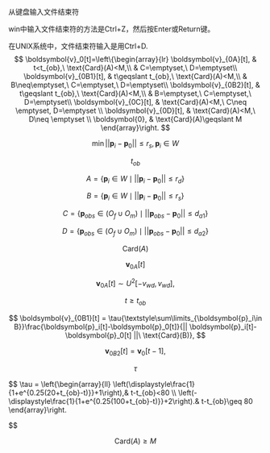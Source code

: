 从键盘输入文件结束符

win中输入文件结束符的方法是Ctrl+Z，然后按Enter或Return键。

在UNIX系统中，文件结束符输入是用Ctrl+D.
$$
\boldsymbol{v}_0[t]=\left\{\begin{array}{lr}  \boldsymbol{v}_{0A}[t],  & t<t_{ob},\ \text{Card}(A)<M,\\  & C=\emptyset,\ D=\emptyset\\  \boldsymbol{v}_{0B1}[t],  & t\geqslant t_{ob},\ \text{Card}(A)<M,\\  & B\neq\emptyset,\ C=\emptyset,\ D=\emptyset\\  \boldsymbol{v}_{0B2}[t],  & t\geqslant t_{ob},\ \text{Card}(A)<M,\\  & B=\emptyset,\ C=\emptyset,\ D=\emptyset\\  \boldsymbol{v}_{0C}[t], & \text{Card}(A)<M,\ C\neq \emptyset, D=\emptyset \\  \boldsymbol{v}_{0D}[t], & \text{Card}(A)<M,\ D\neq \emptyset \\  \boldsymbol{0}, & \text{Card}(A)\geqslant M  \end{array}\right.
$$

$$
\min{||\boldsymbol{p}_i-\boldsymbol{p}_0||}\leqslant r_s,\boldsymbol{p}_i \in W
$$

$$
t_{ob}
$$

$$
A=\{\boldsymbol{p}_i\in W\mid ||\boldsymbol{p}_i-\boldsymbol{p}_0||\leqslant r_d\}
$$

$$
B=\{\boldsymbol{p}_i\in W\mid ||\boldsymbol{p}_i-\boldsymbol{p}_0||\leqslant r_s\}
$$

$$
C=\{\boldsymbol{p}_{obs}\in (O_f\cup O_m)\mid ||\boldsymbol{p}_{obs}-\boldsymbol{p}_0||\leqslant d_{a1}\}
$$

$$
D=\{\boldsymbol{p}_{obs}\in (O_f\cup O_m)\mid ||\boldsymbol{p}_{obs}-\boldsymbol{p}_0||\leqslant d_{a2}\}
$$

$$
\text{Card}(A)
$$

$$
\boldsymbol{v}_{0A}[t]
$$

$$
\boldsymbol{v}_{0A}[t] \sim U^2[-v_{wd},v_{wd}],
$$

$$
t\geqslant t_{ob}
$$

$$
\boldsymbol{v}_{0B1}[t] = \tau{\textstyle\sum\limits_{\boldsymbol{p}_i\in B}}\frac{\boldsymbol{p}_i[t]-\boldsymbol{p}_0[t]}{|| \boldsymbol{p}_i[t]-\boldsymbol{p}_0[t] ||\ \text{Card}(B)},
$$

$$
\boldsymbol{v}_{0B2}[t] = \boldsymbol{v}_0[t-1],
$$

$$
\tau
$$

$$
\tau = \left\{\begin{array}{ll}
    \left(\displaystyle\frac{1}{1+e^{0.25(20+t_{ob}-t)}}+1\right),& t-t_{ob}<80 \\\\
    \left(-\displaystyle\frac{1}{1+e^{0.25(100+t_{ob}-t)}}+2\right).& t-t_{ob}\geq 80
    \end{array}\right.
$$

$$
\text{Card}(A)\geqslant M
$$

